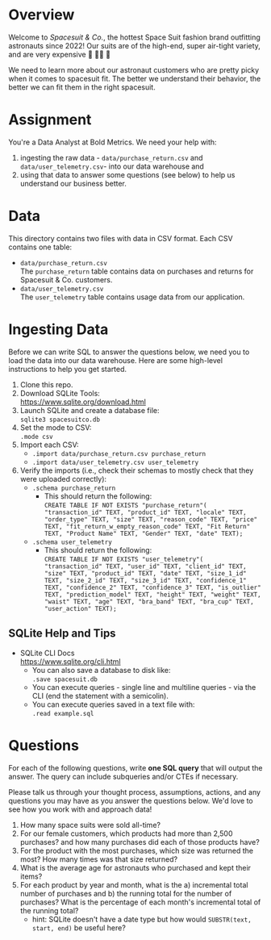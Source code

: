 # Overview

Welcome to <em>Spacesuit & Co.</em>, the hottest Space Suit fashion brand outfitting astronauts since 2022! 
Our suits are of the high-end, super air-tight variety, and are very expensive 🚀 🧑‍🚀 💸

We need to learn more about our astronaut customers who are pretty picky when it comes to spacesuit fit. The better we understand their behavior, the better we can fit them in the right spacesuit.

# Assignment

You're a Data Analyst at Bold Metrics. We need your help with:
1. ingesting the raw data - `data/purchase_return.csv` and `data/user_telemetry.csv`- into our data warehouse and
1. using that data to answer some questions (see below) to help us understand our business better.

# Data

This directory contains two files with data in CSV format. Each CSV contains one table:
* `data/purchase_return.csv`<br>
The `purchase_return` table contains data on purchases and returns for Spacesuit & Co. customers.
* `data/user_telemetry.csv`<br>
The `user_telemetry` table contains usage data from our application.

# Ingesting Data

Before we can write SQL to answer the questions below, we need you to load the data into our data warehouse. Here are some high-level instructions to help you get started.

1. Clone this repo.
1. Download SQLite Tools:<br>
https://www.sqlite.org/download.html
1. Launch SQLite and create a database file:<br>
`sqlite3 spacesuitco.db`
1. Set the mode to CSV:<br>
`.mode csv`
1. Import each CSV:<br>
    * `.import data/purchase_return.csv purchase_return`
    * `.import data/user_telemetry.csv user_telemetry`
1. Verify the imports (i.e., check their schemas to mostly check that they were uploaded correctly):<br>
    * `.schema purchase_return`
        * This should return the following:<br>```CREATE TABLE IF NOT EXISTS "purchase_return"(
"transaction_id" TEXT, "product_id" TEXT, "locale" TEXT, "order_type" TEXT,
 "size" TEXT, "reason_code" TEXT, "price" TEXT, "fit_return_w_empty_reason_code" TEXT,
 "Fit Return" TEXT, "Product Name" TEXT, "Gender" TEXT, "date" TEXT);```
    * `.schema user_telemetry`
        * This should return the following:<br>```CREATE TABLE IF NOT EXISTS "user_telemetry"(
"transaction_id" TEXT, "user_id" TEXT, "client_id" TEXT,
 "size" TEXT, "product_id" TEXT, "date" TEXT, "size_1_id" TEXT,
 "size_2_id" TEXT, "size_3_id" TEXT, "confidence_1" TEXT, "confidence_2" TEXT,
 "confidence_3" TEXT, "is_outlier" TEXT, "prediction_model" TEXT, "height" TEXT,
 "weight" TEXT, "waist" TEXT, "age" TEXT, "bra_band" TEXT,
 "bra_cup" TEXT, "user_action" TEXT);```

 ## SQLite Help and Tips
 
 * SQLite CLI Docs<br>
 https://www.sqlite.org/cli.html
    * You can also save a database to disk like:<br>
    `.save spacesuit.db`
    * You can execute queries - single line and multiline queries - via the CLI (end the statement with a semicolin).
    * You can execute queries saved in a text file with:<br>
    `.read example.sql`

# Questions

For each of the following questions, write <b>one SQL query</b> that will output the answer. The query can include subqueries and/or CTEs if necessary.

Please talk us through your thought process, assumptions, actions, and any questions you may have as you answer the questions below. We'd love to see how you work with and approach data!

1. How many space suits were sold all-time?
1. For our female customers, which products had more than 2,500 purchases? and how many purchases did each of those products have?
1. For the product with the most purchases, which size was returned the most? How many times was that size returned?
1. What is the average age for astronauts who purchased and kept their items?
1. For each product by year and month, what is the a) incremental total number of purchases and b) the running total for the number of purchases? What is the percentage of each month's incremental total of the running total?
    * hint: SQLite doesn't have a date type but how would `SUBSTR(text, start, end)` be useful here?
